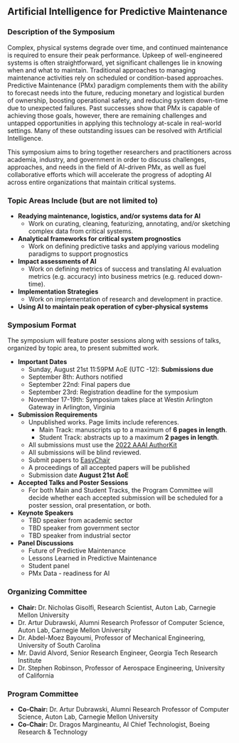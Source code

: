 ## Artificial Intelligence for Predictive Maintenance

### Description of the Symposium

Complex, physical systems degrade over time, and continued maintenance is required to ensure their peak performance.
Upkeep of well-engineered systems is often straightforward, yet significant challenges lie in knowing when and what to maintain.
Traditional approaches to managing maintenance activities rely on scheduled or condition-based approaches.
Predictive Maintenance (PMx) paradigm complements them with the ability to forecast needs into the future, reducing monetary and logistical burden of ownership, boosting operational safety, and reducing system down-time due to unexpected failures.
Past successes show that PMx is capable of achieving those goals, however, there are remaining challenges and untapped opportunities in applying this technology at-scale in real-world settings.
Many of these outstanding issues can be resolved with Artificial Intelligence.

This symposium aims to bring together researchers and practitioners across academia, industry, and government in order to discuss challenges, approaches, and needs in the field of AI-driven PMx, as well as fuel collaborative efforts which will accelerate the progress of adopting AI across entire organizations that maintain critical systems.

### Topic Areas Include (but are not limited to)

- **Readying maintenance, logistics, and/or systems data for AI**
    - Work on curating, cleaning, featurizing, annotating, and/or sketching complex data from critical systems.
- **Analytical frameworks for critical system prognostics**
    - Work on defining predictive tasks and applying various modeling paradigms to support prognostics
- **Impact assessments of AI**
    - Work on defining metrics of success and translating AI evaluation metrics (e.g. accuracy) into business metrics (e.g. reduced down-time).
- **Implementation Strategies**
    - Work on implementation of research and development in practice.
- **Using AI to maintain peak operation of cyber-physical systems**

### Symposium Format
The symposium will feature poster sessions along with sessions of talks, organized by topic area, to present submitted work.

- **Important Dates**
    - Sunday, August 21st 11:59PM AoE (UTC -12): **Submissions due**
    - September 8th: Authors notified
    - September 22nd: Final papers due
    - September 23rd: Registration deadline for the symposium
    - November 17-19th: Symposium takes place at Westin Arlington Gateway in Arlington, Virginia
- **Submission Requirements**
    - Unpublished works. Page limits include references.
        - Main Track: manuscripts up to a maximum of **6 pages in length**.
        - Student Track: abstracts up to a maximum **2 pages in length**.
    - All submissions must use the [2022 AAAI AuthorKit][1]
    - All submissions will be blind reviewed.
    - Submit papers to [EasyChair][2]
    - A proceedings of all accepted papers will be published
    - Submission date **August 21st AoE**
- **Accepted Talks and Poster Sessions**
    - For both Main and Student Tracks, the Program Committee will decide whether each accepted submission will be scheduled for a poster session, oral presentation, or both.
- **Keynote Speakers**
    - TBD speaker from academic sector
    - TBD speaker from government sector
    - TBD speaker from industrial sector
- **Panel Discussions**
    - Future of Predictive Maintenance
    - Lessons Learned in Predictive Maintenance
    - Student panel
    - PMx Data - readiness for AI

### Organizing Committee
- **Chair:** Dr. Nicholas Gisolfi, Research Scientist, Auton Lab, Carnegie Mellon University
- Dr. Artur Dubrawski, Alumni Research Professor of Computer Science, Auton Lab, Carnegie Mellon University
- Dr. Abdel-Moez Bayoumi, Professor of Mechanical Engineering, University of South Carolina
- Mr. David Alvord, Senior Research Engineer, Georgia Tech Research Institute
- Dr. Stephen Robinson, Professor of Aerospace Engineering, University of California


### Program Committee
- **Co-Chair:** Dr. Artur Dubrawski, Alumni Research Professor of Computer Science, Auton Lab, Carnegie Mellon University
- **Co-Chair:** Dr. Dragos Margineantu, AI Chief Technologist, Boeing Research & Technology

[1]:<https://www.aaai.org/Publications/Templates/AuthorKit22.zip>
[2]:<https://easychair.org/conferences/?conf=fss22>
[3]:<https://aaai.org/Press/Reports/Symposia/Fall/fs-07-02.php>
